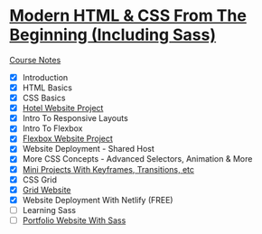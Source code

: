 # [Modern HTML & CSS From The Beginning (Including Sass)](https://www.udemy.com/course/modern-html-css-from-the-beginning)

[Course Notes](https://github.com/genesisgabiola/modern_html_css_from_the_beginning_including_sass)

- [x] Introduction
- [x] HTML Basics
- [x] CSS Basics
- [x] [Hotel Website Project](https://genesisgabiola.github.io/hbs)
- [x] Intro To Responsive Layouts
- [x] Intro To Flexbox
- [x] [Flexbox Website Project](https://genesisgabiola.github.io/bridgeLedger)
- [x] Website Deployment - Shared Host
- [x] More CSS Concepts - Advanced Selectors, Animation & More
- [x] [Mini Projects With Keyframes, Transitions, etc](https://codepen.io/genesisgabiola/)
- [x] CSS Grid
- [x] [Grid Website](https://tech-news.netlify.com/)
- [x] Website Deployment With Netlify (FREE)
- [ ] Learning Sass
- [ ] [Portfolio Website With Sass]()